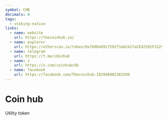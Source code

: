 ```yaml
---
symbol: CHB
decimals: 8
tags:
  - staking-native
links:
  - name: website
    url: https://thecoinhub.io/
  - name: explorer
    url: https://etherscan.io/token/0xf68D4d917592f3a62417aCE42592F15296cc33A0
  - name: telegram
    url: https://t.me/c0inhub
  - name: x
    url: https://x.com/coinhubchb
  - name: facebook
    url: https://facebook.com/Thecoinhub-102940902381599
---
```


# Coin hub

Utility token
